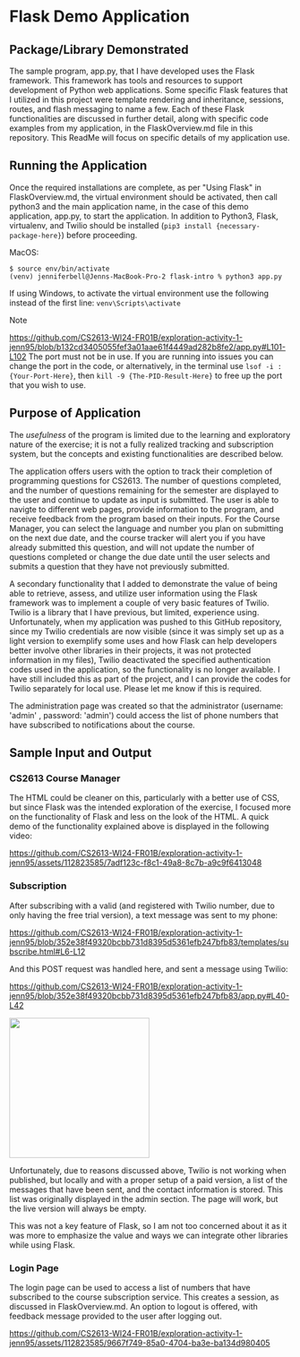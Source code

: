 # **Flask Demo Application**

## **Package/Library Demonstrated**
The sample program, app.py, that I have developed uses the Flask framework. This framework has tools and resources to support development of Python web applications. Some specific Flask features that I utilized in this project were template rendering and inheritance, sessions, routes, and flash messaging to name a few. Each of these Flask functionalities are discussed in further detail, along with specific code examples from my application, in the FlaskOverview.md file in this repository. This ReadMe will focus on specific details of my application use.

## **Running the Application**

Once the required installations are complete, as per "Using Flask" in FlaskOverview.md, the virtual environment should be activated, then call python3 and the main application name, in the case of this demo application, app.py, to start the application. In addition to Python3, Flask, virtualenv, and Twilio should be installed (`pip3 install {necessary-package-here}`) before proceeding. 

MacOS:
```
$ source env/bin/activate
(venv) jenniferbell@Jenns-MacBook-Pro-2 flask-intro % python3 app.py
```
If using Windows, to activate the virtual environment use the following instead of the first line:
```venv\Scripts\activate```

> [!NOTE]
>https://github.com/CS2613-WI24-FR01B/exploration-activity-1-jenn95/blob/b132cd3405055fef3a01aae61f4449ad282b8fe2/app.py#L101-L102
> The port must not be in use. If you are running into issues you can change the port in the code,
> or alternatively, in the terminal use `lsof -i :{Your-Port-Here}`, then `kill -9 {The-PID-Result-Here}` to free up the port that you wish to use.

## **Purpose of Application**
The _usefulness_ of the program is limited due to the learning and exploratory nature of the exercise; it is not a fully realized tracking and subscription system, but the concepts and existing functionalities are described below. 

The application offers users with the option to track their completion of programming questions for CS2613. The number of questions completed, and the number of questions remaining for the semester are displayed to the user and continue to update as input is submitted. The user is able to navigte to different web pages, provide information to the program, and receive feedback from the program based on their inputs. For the Course Manager, you can select the language and number you plan on submitting on the next due date, and the course tracker will alert you if you have already submitted this question, and will not update the number of questions completed or change the due date until the user selects and submits a question that they have not previously submitted. 

A secondary functionality that I added to demonstrate the value of being able to retrieve, assess, and utilize user information using the Flask framework was to implement a couple of very basic features of Twilio. Twilio is a library that I have previous, but limited, experience using. Unfortunately, when my application was pushed to this GitHub repository, since my Twilio credentials are now visible (since it was simply set up as a light version to exemplify some uses and how Flask can help developers better involve other libraries in their projects, it was not protected information in my files), Twilio deactivated the specified authentication codes used in the application, so the functionality is no longer available. I have still included this as part of the project, and I can provide the codes for Twilio separately for local use. Please let me know if this is required. 

The administration page was created so that the administrator (username: 'admin' , password: 'admin') could access the list of phone numbers that have subscribed to notifications about the course. 


## **Sample Input and Output**

### **CS2613 Course Manager**
The HTML could be cleaner on this, particularly with a better use of CSS, but since Flask was the intended exploration of the exercise, I focused more on the functionality of Flask and less on the look of the HTML. A quick demo of the functionality explained above is displayed in the following video:


https://github.com/CS2613-WI24-FR01B/exploration-activity-1-jenn95/assets/112823585/7adf123c-f8c1-49a8-8c7b-a9c9f6413048



### **Subscription**
After subscribing with a valid (and registered with Twilio number, due to only having the free trial version), a text message was sent to my phone:

https://github.com/CS2613-WI24-FR01B/exploration-activity-1-jenn95/blob/352e38f49320bcbb731d8395d5361efb247bfb83/templates/subscribe.html#L6-L12

And this POST request was handled here, and sent a message using Twilio:

https://github.com/CS2613-WI24-FR01B/exploration-activity-1-jenn95/blob/352e38f49320bcbb731d8395d5361efb247bfb83/app.py#L40-L42

<img src="https://github.com/CS2613-WI24-FR01B/exploration-activity-1-jenn95/assets/112823585/53b33fd7-339c-4ff2-aa41-3e8768a23008" width="250">

Unfortunately, due to reasons discussed above, Twilio is not working when published, but locally and with a proper setup of a paid version, a list of the messages that have been sent, and the contact information is stored. This list was originally displayed in the admin section. The page will work, but the live version will always be empty. 

This was not a key feature of Flask, so I am not too concerned about it as it was more to emphasize the value and ways we can integrate other libraries while using Flask.

### **Login Page**
The login page can be used to access a list of numbers that have subscribed to the course subscription service. This creates a session, as discussed in FlaskOverview.md. An option to logout is offered, with feedback message provided to the user after logging out. 



https://github.com/CS2613-WI24-FR01B/exploration-activity-1-jenn95/assets/112823585/9667f749-85a0-4704-ba3e-ba134d980405






